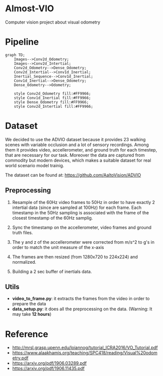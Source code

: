 # Almost-VIO

Computer vision project about visual odometry

# Pipeline

```mermaid
graph TD;
    Images-->Conv2d_Odometry;
    Images-->Conv2d_Intertial;
    Conv2d_Odometry-->Dense_Odometry;
    Conv2d_Intertial-->Conv1d_Inertial;
    Inertial_Sequence-->Conv1d_Inertial;
    Conv1d_Inertial-->Dense_Odometry;
    Dense_Odometry-->Odometry;

    style Conv2d_Odometry fill:#FF9966;
    style Conv1d_Inertial fill:#FF9966;
    style Dense_Odometry fill:#FF9966;
    style Conv2d_Intertial fill:#FF9966;
```

# Dataset
We decided to use the ADVIO dataset because it provides 23 walking scenes with variable occlusion and a lot of sensory recordings.
Among them it provides video, accellerometer, and ground truth for each timestep, that are necessary for our task.
Moreover the data are captured from commodity but modern devices, which makes a suitable dataset for real world scenario model trainig.

The dataset can be found at: https://github.com/AaltoVision/ADVIO

## Preprocessing

1. Resample of the 60Hz video frames to 50Hz in order to have exactly 2 intertial data (since are sampled at 100Hz) for each frame.
   Each timestamp in the 50Hz sampling is associated with the frame of the closest timestamp of the 60Hz samplig.

2. Sync the timestamp on the accellerometer, video frames and ground truth files. 

3. The y and z of the accellerometer were corrected from m/s^2 to g's in order to match the unit measure of the x-axis

4. The frames are then resized (from 1280x720 to 224x224) and normalized.

5. Building a 2 sec buffer of inertials data. 


## Utils

- **video_to_frame.py**: it extracts the frames from the video in order to prepare the data
- **data_setup.py**: it does all the preprocessing on the data. 
(Warning: It may take **12 hours**)

# Reference

- http://mrsl.grasp.upenn.edu/loiannog/tutorial_ICRA2016/VO_Tutorial.pdf
- https://www.alaakhamis.org/teaching/SPC418/reading/Visual%20odometry.pdf
- https://arxiv.org/pdf/1906.03289.pdf
- https://arxiv.org/pdf/1906.11435.pdf
